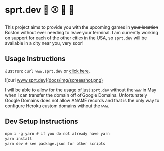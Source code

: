 # sprt.dev :basketball: :baseball: :ice_hockey: :football:

This project aims to provide you with the upcoming games in ~~your location~~ Boston without ever needing to leave your terminal. I am currently working on support for each of the other cities in the USA, so `sprt.dev` will be available in a city near you, very soon!

## Usage Instructions

Just run: `curl www.sprt.dev` or [click here](https://www.sprt.dev).

![curl www.sprt.dev](docs/img/screenshot.png)

I will be able to allow for the usage of just `sprt.dev` without the `www` in May when I can transfer the domain off of Google Domains. Unfortunately Google Domains does not allow ANAME records and that is the only way to configure Heroku custom domains without the `www`.

## Dev Setup Instructions

```
npm i -g yarn # if you do not already have yarn
yarn install
yarn dev # see package.json for other scripts
```
